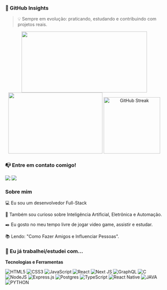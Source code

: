 
<!--![header](https://capsule-render.vercel.app/api?text=&animation=fadeIn&type=waving&color=0000ff&reversal=true&height=200)
[![Typing SVG](https://readme-typing-svg.herokuapp.com?font=Pacifico&size=30&pause=1000&color=FFFFFF&center=true&width=800&height=100&lines=Hello%2C+my+name+is+Elias+Lopes+;Welcome+to+my+GitHub.)](https://git.io/typing-svg)-->


### 🚀 GitHub Insights    
> 💡 Sempre em evolução: praticando, estudando e contribuindo com projetos reais.
<div align="center">  
<img width="400px" height="195px" src="https://github-readme-stats.vercel.app/api?username=eliaszlsp&show_icons=true&theme=tokyonight" />
<img width="300px" height="195px" src="https://github-readme-stats.vercel.app/api/top-langs/?username=eliaszlsp&show_icons=true&theme=tokyonight&layout=compact" />
  <img 
    alt="GitHub Streak" 
    height="180em" 
    src="https://streak-stats.demolab.com/?user=eliaszlsp&theme=tokyonight&locale=pt-br&date_format=j%20M%5B%20Y%5D"
  />      
</div>

### 📭 Entre em contato comigo! 

<div>
<a href="https://instagram.com/elias_lopessp" target="_blank"><img src="https://img.shields.io/badge/-Instagram-%23E4405F?style=for-the-badge&logo=instagram&logoColor=white" target="_blank"></a>
<a href="https://www.linkedin.com/in/eliaslopes1" target="_blank"><img src="https://img.shields.io/badge/-LinkedIn-%230077B5?style=for-the-badge&logo=linkedin&logoColor=white" target="_blank"></a>   
</div>

### Sobre mim 


💻 Eu sou um desenvolvedor Full-Stack 

🔎 Também sou curioso sobre Inteligência Artificial, Eletrônica e Automação.

✒️ Eu gosto  no meu tempo livre de jogar video game, assistir e estudar.

📚 Lendo: "Como Fazer Amigos e Influenciar Pessoas".

### 🔧 Eu já trabalhei/estudei com... 

**Tecnologias e Ferramentas**

![HTML5](https://img.shields.io/badge/html5-%23E34F26.svg?style=for-the-badge&logo=html5&logoColor=white)
![CSS3](https://img.shields.io/badge/css3-%231572B6.svg?style=for-the-badge&logo=css3&logoColor=white)
![JavaScript](https://img.shields.io/badge/javascript-%23323330.svg?style=for-the-badge&logo=javascript&logoColor=%23F7DF1E)
![React](https://img.shields.io/badge/react-%2320232a.svg?style=for-the-badge&logo=react&logoColor=%2361DAFB)
![Next JS](https://img.shields.io/badge/Next-black?style=for-the-badge&logo=next.js&logoColor=white)
![GraphQL](https://img.shields.io/badge/-GraphQL-E10098?style=for-the-badge&logo=graphql&logoColor=white)
![C](https://img.shields.io/badge/C-Programming%20Language-brightgreen)
![NodeJS](https://img.shields.io/badge/node.js-6DA55F?style=for-the-badge&logo=node.js&logoColor=white)
![Express.js](https://img.shields.io/badge/express.js-%23404d59.svg?style=for-the-badge&logo=express&logoColor=%2361DAFB)
![Postgres](https://img.shields.io/badge/postgres-%23316192.svg?style=for-the-badge&logo=postgresql&logoColor=white)
![TypeScript](https://img.shields.io/badge/typescript-%23007ACC.svg?style=for-the-badge&logo=typescript&logoColor=white)
![React Native](https://img.shields.io/badge/react_native-%2320232a.svg?style=for-the-badge&logo=react&logoColor=%2361DAFB)
![JAVA](https://img.shields.io/badge/Java-ED8B00?style=for-the-badge&logo=openjdk&logoColor=white)
![PYTHON](https://img.shields.io/badge/python-3670A0?style=for-the-badge&logo=python&logoColor=ffdd54)


<!--
**eliaszlsp/eliaszlsp** is a ✨ _special_ ✨ repository because its `README.md` (this file) appears on your GitHub profile.

